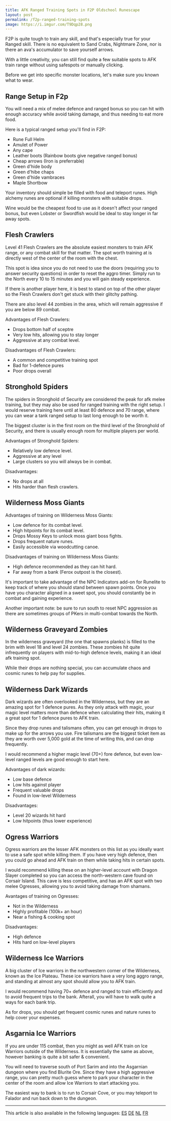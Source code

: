 ```yaml
---
title: AFK Ranged Training Spots in F2P Oldschool Runescape
layout: post
permalink: /f2p-ranged-training-spots
image: https://i.imgur.com/T9Dqp28.png
---
```


F2P is quite tough to train any skill, and that's especially true for your Ranged skill. There is no equivalent to Sand Crabs, Nightmare Zone, nor is there an ava's accumulator to save yourself arrows.

With a little creativity, you can still find quite a few suitable spots to AFK train range without using safespots or manually clicking.

Before we get into specific monster locations, let's make sure you known what to wear.

## Range Setup in F2p

You will need a mix of melee defence and ranged bonus so you can hit with enough accuracy while avoid taking damage, and thus needing to eat more food.

Here is a typical ranged setup you'll find in F2P:
- Rune Full Helm
- Amulet of Power
- Any cape
- Leather boots (Rainbow boots give negative ranged bonus)
- Cheap arrows (Iron is preferrable)
- Green d'hide body
- Green d'hibe chaps
- Green d'hide vambraces
- Maple Shortbow

Your inventory should simple be filled with food and teleport runes. High alchemy runes are optional if killing monsters with suitable drops.

Wine would be the cheapest food to use as it doesn't affect your ranged bonus, but even Lobster or Swordfish would be ideal to stay longer in far away spots.

## Flesh Crawlers

Level 41 Flesh Crawlers are the absolute easiest monsters to train AFK range, or any combat skill for that matter. The spot worth training at is directly west of the center of the room with the chest.

This spot is idea since you do not need to use the doors (requiring you to answer security questions) in order to reset the aggro timer. Simply run to the North every 10 to 15 minutes and you will gain steady experience.

If there is another player here, it is best to stand on top of the other player so the Flesh Crawlers don't get stuck with their glitchy pathing.

There are also level 44 zombies in the area, which will remain aggressive if you are below 89 combat.

Advantages of Flesh Crawlers:
- Drops bottom half of sceptre
- Very low hits, allowing you to stay longer
- Aggressive at any combat level.

Disadvantages of Flesh Crawlers:
- A common and competitive training spot
- Bad for 1-defence pures
- Poor drops overall

## Stronghold Spiders

The spiders in Stronghold of Security are considered the peak for afk melee training, but they may also be used for ranged training with the right setup. I would reserve training here until at least 80 defence and 70 range, where you can wear a tank ranged setup to last long enough to be worth it.

The biggest cluster is in the first room on the third level of the Stronghold of Security, and there is usually enough room for multiple players per world.

Advantages of Stronghold Spiders:
- Relatively low defence level.
- Aggressive at any level
- Large clusters so you will always be in combat.

Disadvantages:
- No drops at all
- Hits harder than flesh crawlers.

## Wilderness Moss Giants

Advantages of training on Wilderness Moss Giants:
- Low defence for its combat level.
- High hitpoints for its combat level.
- Drops Mossy Keys to unlock moss giant boss fights.
- Drops frequent nature runes.
- Easily accessible via woodcutting canoe.

Disadvantages of training on Wilderness Moss Giants:
- High defence recommended as they can hit hard.
- Far away from a bank (Ferox outpost is the closest).

It's important to take advantage of the NPC Indicators add-on for Runelite to keep track of where you should stand between spawn points. Once you have you character aligned in a sweet spot, you should constantly be in combat and gaining experience.

Another important note: be sure to run south to reset NPC aggression as there are sometimes groups of PKers in multi-combat towards the North.

## Wilderness Graveyard Zombies

In the wilderness graveyard (the one that spawns planks) is filled to the brim with level 18 and level 24 zombies. These zombies hit quite infrequently on players with mid-to-high defence levels, making it an ideal afk training spot.

While their drops are nothing special, you can accumulate chaos and cosmic runes to help pay for supplies.


## Wilderness Dark Wizards

Dark wizards are often overlooked in the Wilderness, but they are an amazing spot for 1 defence pures. As they only attack with magic, your magic level matters more than defence when calculating their hits, making it a great spot for 1 defence pures to AFK train.

Since they drop runes and talismans often, you can get enough in drops to make up for the arrows you use. Fire talismans are the biggest ticket item as they are worth over 5,000 gold at the time of writing this, and can drop frequently.

I would recommend a higher magic level (70+) fore defence, but even low-level ranged levels are good enough to start here.

Advantages of dark wizards:
- Low base defence
- Low hits against player
- Frequent valuable drops
- Found in low-level Wilderness

Disadvantages:
- Level 20 wizards hit hard
- Low hitpoints (thus lower experience)

## Ogress Warriors

Ogress warriors are the lesser AFK monsters on this list as you ideally want to use a safe spot while killing them. If you have very high defence, then you could go ahead and AFK train on them while taking hits in certain spots.

I would recommend killing these on an higher-level account with Dragon Slayer completed so you can access the north-western cave found on Corsair Island. This cave is less competitive, and has an AFK spot with two melee Ogresses, allowing you to avoid taking damage from shamans.

Avantages of training on Ogresses:
- Not in the Wilderness
- Highly profitable (100k+ an hour)
- Near a fishing & cooking spot

Disadvantages:
- High defence
- Hits hard on low-level players

## Wilderness Ice Warriors

A big cluster of Ice warriors in the northwestern corner of the Wilderness, known as the Ice Plateau. These ice warriors have a very long aggro range, and standing at almost any spot should allow you to AFK train.

I would recommend having 70+ defence and ranged to train efficiently and to avoid frequent trips to the bank. Afterall, you will have to walk quite a ways for each bank trip.

As for drops, you should get frequent cosmic runes and nature runes to help cover your expenses.

## Asgarnia Ice Warriors

If you are under 115 combat, then you might as well AFK train on Ice Warriors outside of the Wilderness. It is essentially the same as above, however banking is quite a bit safer & convenient.

You will need to traverse south of Port Sarim and into the Asgarnian dungeon where you find Blurite Ore. Since they have a high aggressive range, you can pretty much guess where to park your character in the center of the room and allow Ice Warriors to start attacking you.

The easiest way to bank is to run to Corsair Cove, or you may teleport to Falador and run back down to the dungeon.


---

This article is also available in the following languages: [ES](https://www.runescapehall.net/es/range-en-f2p) [DE](https://www.runescapehall.net/de/f2p-ranged) [NL](https://www.runescapehall.net/nl/f2p-range) [FR](https://www.runescapehall.net/fr/f2p-ranged)
